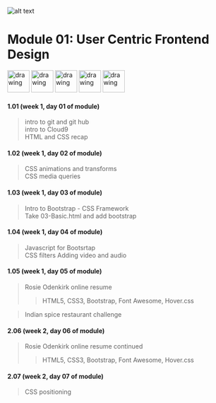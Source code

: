 
![alt text][logo]  
# Module 01: User Centric Frontend Design
<img src="https://upload.wikimedia.org/wikipedia/commons/thumb/6/61/HTML5_logo_and_wordmark.svg/1200px-HTML5_logo_and_wordmark.svg.png" alt="drawing" height="50px"/>
<img src="https://vignette.wikia.nocookie.net/howtoprogram/images/a/a9/CSS3.png/revision/latest?cb=20130422012035" alt="drawing" height="50px"/>
<img src="http://getbootstrap.com/docs/4.1/assets/img/bootstrap-stack.png" alt="drawing" height="50px"/>
<img src="https://static.c9.io/nc-3.1.4266-3d7d2787-wf/static/plugins/c9.profile/static/images/cloud9-logo.svg" alt="drawing" height="50px"/>
<img src="https://image.flaticon.com/icons/svg/25/25231.svg" alt="drawing" height="50px"/>

#### 1.01 (week 1, day 01 of module)  
>intro to git and git hub  
>intro to Cloud9  
>HTML and CSS recap

#### 1.02 (week 1, day 02 of module)  
>CSS animations and transforms  
>CSS media queries   

#### 1.03 (week 1, day 03 of module)  
>Intro to Bootstrap - CSS Framework  
>Take 03-Basic.html and add bootstrap  
  
#### 1.04 (week 1, day 04 of module)  
>Javascript for Bootsrtap  
>CSS filters 
>Adding video and audio    

#### 1.05 (week 1, day 05 of module)  
>Rosie Odenkirk online resume  
>>HTML5, CSS3, Bootstrap, Font Awesome, Hover.css  

>Indian spice restaurant challenge  
  
#### 2.06 (week 2, day 06 of module)  
>Rosie Odenkirk online resume continued
>>HTML5, CSS3, Bootstrap, Font Awesome, Hover.css  

#### 2.07 (week 2, day 07 of module)  
>CSS positioning 

  




[logo]:https://codeinstitute.net/wp-content/uploads/2016/06/Code-Institute.png "Logo Title Text 2"
[bootstrap]:http://getbootstrap.com/docs/4.1/assets/img/bootstrap-stack.png "Logo Title Text 2"